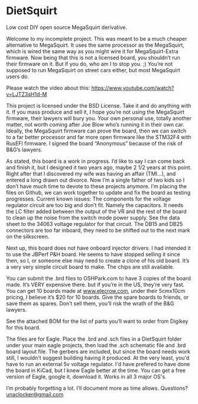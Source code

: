 # DietSquirt
Low cost DIY open source MegaSquirt derivative.

Welcome to my incomplete project. This was meant to be a much cheaper 
alternative to MegaSquirt. It uses the same processor as the MegaSquirt,
which is wired the same way as you might wire it for MegaSquirt-Extra 
firmware. Now being that this is not a licensed board, you shouldn’t run 
their firmware on it. But if you do, who am I to stop you. ;) You’re not 
supposed to run MegaSquirt on street cars either, but most MegaSquirt users 
do.

Please watch the video about this: https://www.youtube.com/watch?v=LJTZ3sH1d-M

This project is licensed under the BSD License. Take it and do anything with
it. If you mass produce and sell it, I hope you’re not using the MegaSquirt 
firmware, their lawyers will bury you. Your own personal use, totally another 
matter, not worth coming after Joe Blow who’s running it in their own car. 
Ideally, the MegaSquirt firmware can prove the board, then we can switch to 
a far better processor and far more open firmware like the STM32F4 with 
RusEFI firmware. I signed the board “Anonymous” because of the risk of 
B&G’s lawyers. 

As stated, this board is a work in progress. I’d like to say I can come 
back and finish it, but I designed it two years ago, maybe 2 1/2 years at 
this point. Right after that I discovered my wife was having an affair 
(TMI…), and entered a long drawn out divorce. Now I’m a single father of 
two kids so I don’t have much time to devote to these projects anymore. 
I’m placing the files on Github, we can work together to update and fix 
the board as testing progresses.
Current known issues: 
	The components for the voltage regulator circuit are too big and 
don’t fit. Namely the capacitors. 
	It needs the LC filter added between the output of the VR and the 
rest of the board to clean up the noise from the switch mode power supply. 
See the data sheet to the 34063 voltage regulator for that circuit.
	The DB15 and DB25 connectors are too far inboard, they need to be 
shifted out to the next mark on the silkscreen.

Next up, this board does not have onboard injector drivers. I had intended 
it to use the JBPerf P&H board. He seems to have stopped selling it since 
then, so I, or someone else may need to create a clone of his old board. 
It’s a very very simple circuit board to make. The chips are still available.

You can submit the .brd files to OSHPark.com to have 3 copies of the board 
made. It’s VERY expensive there. but if you’re in the US, they’re very fast. 
You can get 10 boards made at www.elecrow.com, under their 5cmx10cm pricing, 
I believe it’s $20 for 10 boards. Give the spare boards to friends, or save 
them as spares. Don’t sell them, you’ll risk the wrath of the B&G lawyers.

See the attached BOM for the list of parts you’ll want to order from Digikey 
for this board.

The files are for Eagle. Place the .brd and .sch files in a DietSquirt folder
under your main eagle projects, then load the .sch schematic file and .brd board 
layout file. The gerbers are included, but since the board needs work still, 
I wouldn't suggest building having it produced. At the very least, you'd have 
to run an external 5v voltage regulator. I'd have prefered to have done the 
board in KiCad, but I knew Eagle better at the time. You can get a free version 
of Eagle, google it, download it. Works in all 3 major OS's.

I’m probably forgetting a lot. I’ll document more as time allows. 
Questions? unaclocker@gmail.com
